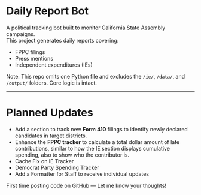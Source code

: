 # Daily Report Bot

A political tracking bot built to monitor California State Assembly campaigns.  
This project generates daily reports covering:

- FPPC filings
- Press mentions
- Independent expenditures (IEs)

Note: This repo omits one Python file and excludes the `/ie/`, `/data/`, and `/output/` folders. Core logic is intact.

---

# Planned Updates

- Add a section to track new **Form 410** filings to identify newly declared candidates in target districts.
- Enhance the **FPPC tracker** to calculate a total dollar amount of late contributions, similar to how the IE section displays cumulative spending, also to show who the contributor is.
- Cache Fix on IE Tracker
- Democrat Party Spending Tracker
- Add a Formatter for Staff to receive individual updates

First time posting code on GitHub — Let me know your thoughts!
